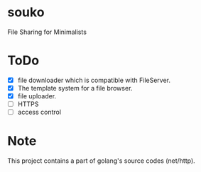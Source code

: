 # souko
File Sharing for Minimalists

# ToDo

- [X] file downloader which is compatible with FileServer.
- [X] The template system for a file browser. 
- [X] file uploader.
- [ ] HTTPS
- [ ] access control

# Note

This project contains a part of golang's source codes (net/http).

